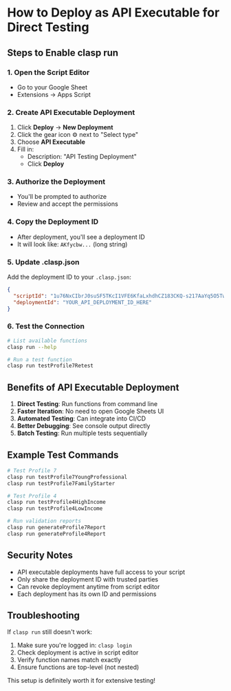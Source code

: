 # How to Deploy as API Executable for Direct Testing

## Steps to Enable clasp run

### 1. Open the Script Editor
- Go to your Google Sheet
- Extensions → Apps Script

### 2. Create API Executable Deployment
1. Click **Deploy** → **New Deployment**
2. Click the gear icon ⚙️ next to "Select type"
3. Choose **API Executable**
4. Fill in:
   - Description: "API Testing Deployment"
   - Click **Deploy**

### 3. Authorize the Deployment
- You'll be prompted to authorize
- Review and accept the permissions

### 4. Copy the Deployment ID
- After deployment, you'll see a deployment ID
- It will look like: `AKfycbw...` (long string)

### 5. Update .clasp.json
Add the deployment ID to your `.clasp.json`:
```json
{
  "scriptId": "1u76NxCIbrJ0suSF5TKcI1VFE6KfaLxhdhCZ183CKQ-s217AaYq5O5TwD",
  "deploymentId": "YOUR_API_DEPLOYMENT_ID_HERE"
}
```

### 6. Test the Connection
```bash
# List available functions
clasp run --help

# Run a test function
clasp run testProfile7Retest
```

## Benefits of API Executable Deployment

1. **Direct Testing**: Run functions from command line
2. **Faster Iteration**: No need to open Google Sheets UI
3. **Automated Testing**: Can integrate into CI/CD
4. **Better Debugging**: See console output directly
5. **Batch Testing**: Run multiple tests sequentially

## Example Test Commands

```bash
# Test Profile 7
clasp run testProfile7YoungProfessional
clasp run testProfile7FamilyStarter

# Test Profile 4
clasp run testProfile4HighIncome
clasp run testProfile4LowIncome

# Run validation reports
clasp run generateProfile7Report
clasp run generateProfile4Report
```

## Security Notes

- API executable deployments have full access to your script
- Only share the deployment ID with trusted parties
- Can revoke deployment anytime from script editor
- Each deployment has its own ID and permissions

## Troubleshooting

If `clasp run` still doesn't work:
1. Make sure you're logged in: `clasp login`
2. Check deployment is active in script editor
3. Verify function names match exactly
4. Ensure functions are top-level (not nested)

This setup is definitely worth it for extensive testing!